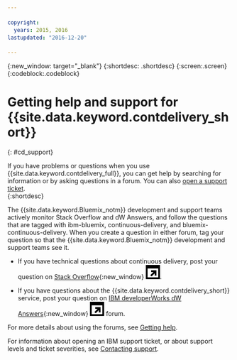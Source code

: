 ```yaml
---

copyright:
  years: 2015, 2016
lastupdated: "2016-12-20"

---
```


{:new_window: target="_blank"}
{:shortdesc: .shortdesc}
{:screen:.screen}
{:codeblock:.codeblock}


# Getting help and support for {{site.data.keyword.contdelivery_short}}    
{: #cd_support}  

If you have problems or questions when you use {{site.data.keyword.contdelivery_full}}, you can get help by searching for information or by asking questions in a forum. You can also [open a support ticket](https://www.{DomainName}/docs/support/index.html#open-ticket).    
{:shortdesc}

The {{site.data.keyword.Bluemix_notm}} development and support teams actively monitor Stack Overflow and dW Answers, and follow the questions that are tagged with ibm-bluemix, continuous-delivery, and bluemix-continuous-delivery. When you create a question in either forum, tag your question so that the {{site.data.keyword.Bluemix_notm}} development and support teams see it.

* If you have technical questions about continuous delivery, post your question on [Stack Overflow](http://stackoverflow.com/questions/ask?tags=ibm-bluemix,continuous-delivery){:new_window} ![External link icon](images/launch--glyph.svg).

* If you have questions about the {{site.data.keyword.contdelivery_short}} service, post your question on [IBM developerWorks dW Answers](https://developer.ibm.com/answers/questions/ask/?topics=continuous-delivery,bluemix){:new_window} ![External link icon](images/launch--glyph.svg) forum.

For more details about using the forums, see [Getting help](https://www.{DomainName}/docs/support/index.html#getting-help).

For information about opening an IBM support ticket, or about support levels and ticket severities, see [Contacting support](https://www.{DomainName}/docs/support/index.html#contacting-support).
